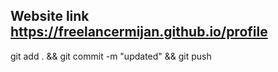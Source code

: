 ## Website link https://freelancermijan.github.io/profile
git add . && git commit -m "updated" && git push